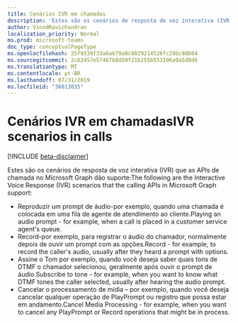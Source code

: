 ```yaml
---
title: Cenários IVR em chamadas
description: 'Estes são os cenários de resposta de voz interativa (IVR) que as APIs de chamada no Microsoft Graph dão suporte:'
author: VinodRavichandran
localization_priority: Normal
ms.prod: microsoft-teams
doc_type: conceptualPageType
ms.openlocfilehash: 25f9339f33a6a679a8c8829214526fc29bc88b04
ms.sourcegitcommit: 2c62457e57467b8d50f21b255b553106a9a5d8d6
ms.translationtype: MT
ms.contentlocale: pt-BR
ms.lasthandoff: 07/31/2019
ms.locfileid: "36013035"
---
```

# <a name="ivr-scenarios-in-calls"></a><span data-ttu-id="4314b-103">Cenários IVR em chamadas</span><span class="sxs-lookup"><span data-stu-id="4314b-103">IVR scenarios in calls</span></span>

[!INCLUDE [beta-disclaimer](../../includes/beta-disclaimer.md)]

<span data-ttu-id="4314b-104">Estes são os cenários de resposta de voz interativa (IVR) que as APIs de chamada no Microsoft Graph dão suporte:</span><span class="sxs-lookup"><span data-stu-id="4314b-104">The following are the Interactive Voice Response (IVR) scenarios that the calling APIs in Microsoft Graph support:</span></span>

- <span data-ttu-id="4314b-105">Reproduzir um prompt de áudio-por exemplo, quando uma chamada é colocada em uma fila de agente de atendimento ao cliente.</span><span class="sxs-lookup"><span data-stu-id="4314b-105">Playing an audio prompt - for example, when a call is placed in a customer service agent's queue.</span></span>
- <span data-ttu-id="4314b-106">Record-por exemplo, para registrar o áudio do chamador, normalmente depois de ouvir um prompt com as opções.</span><span class="sxs-lookup"><span data-stu-id="4314b-106">Record - for example, to record the caller's audio, usually after they heard a prompt with options.</span></span>
- <span data-ttu-id="4314b-107">Assine o Tom por exemplo, quando você deseja saber quais tons de DTMF o chamador selecionou, geralmente após ouvir o prompt de áudio.</span><span class="sxs-lookup"><span data-stu-id="4314b-107">Subscribe to tone - for example, when you want to know what DTMF tones the caller selected, usually after hearing the audio prompt.</span></span>
- <span data-ttu-id="4314b-108">Cancelar o processamento de mídia – por exemplo, quando você deseja cancelar qualquer operação de PlayPrompt ou registro que possa estar em andamento.</span><span class="sxs-lookup"><span data-stu-id="4314b-108">Cancel Media Processing - for example, when you want to cancel any PlayPrompt or Record operations that might be in process.</span></span>
